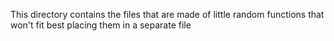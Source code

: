 This directory contains the files that are made of little random functions that won't fit best placing them in a separate file
